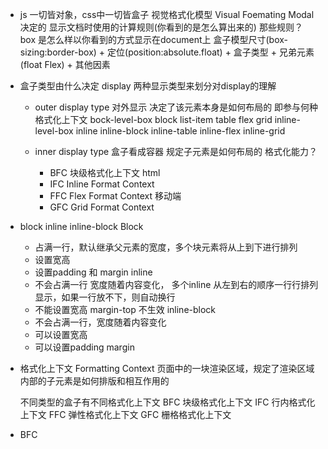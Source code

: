 - js 一切皆对象，css中一切皆盒子
    视觉格式化模型 Visual Foemating Modal    决定的
    显示文档时使用的计算规则(你看到的是怎么算出来的)
    那些规则？ box 是怎么样以你看到的方式显示在document上
    盒子模型尺寸(box-sizing:border-box) + 定位(position:absolute.float) + 盒子类型 + 兄弟元素(float Flex) + 其他因素

- 盒子类型由什么决定  display
    两种显示类型来划分对display的理解
    - outer display type 对外显示 决定了该元素本身是如何布局的
        即参与何种格式化上下文
        bock-level-box
            block list-item table flex grid 
        inline-level-box
            inline inline-block inline-table inline-flex inline-grid

    - inner display type
        盒子看成容器 规定子元素是如何布局的 格式化能力？
        - BFC 块级格式化上下文 html
        - IFC Inline Format Context
        - FFC Flex Format Context 移动端
        - GFC Grid Format Context 

- block inline inline-block
    Block
    - 占满一行，默认继承父元素的宽度，多个块元素将从上到下进行排列
    - 设置宽高
    - 设置padding 和 margin
inline
    - 不会占满一行 宽度随着内容变化， 多个inline 从左到右的顺序一行行排列显示，如果一行放不下，则自动换行
    - 不能设置宽高
    margin-top 不生效
inline-block
    - 不会占满一行，宽度随着内容变化
    - 可以设置宽高
    - 可以设置padding margin

- 格式化上下文 Formatting Context
    页面中的一块渲染区域，规定了渲染区域内部的子元素是如何排版和相互作用的

    不同类型的盒子有不同格式化上下文
    BFC 块级格式化上下文
    IFC 行内格式化上下文
    FFC 弹性格式化上下文
    GFC 栅格格式化上下文

- BFC 
